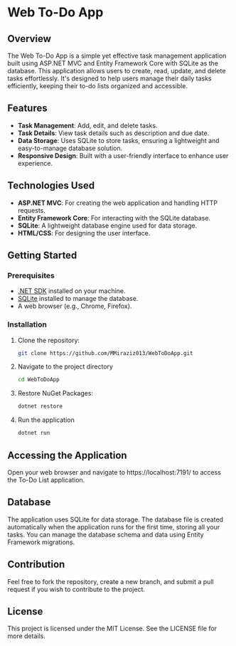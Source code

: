 # Web To-Do App

## Overview
The Web To-Do App is a simple yet effective task management application built using ASP.NET MVC and Entity Framework Core with SQLite as the database. This application allows users to create, read, update, and delete tasks effortlessly. It's designed to help users manage their daily tasks efficiently, keeping their to-do lists organized and accessible.

## Features
- **Task Management**: Add, edit, and delete tasks.
- **Task Details**: View task details such as description and due date.
- **Data Storage**: Uses SQLite to store tasks, ensuring a lightweight and easy-to-manage database solution.
- **Responsive Design**: Built with a user-friendly interface to enhance user experience.

## Technologies Used
- **ASP.NET MVC**: For creating the web application and handling HTTP requests.
- **Entity Framework Core**: For interacting with the SQLite database.
- **SQLite**: A lightweight database engine used for data storage.
- **HTML/CSS**: For designing the user interface.

## Getting Started

### Prerequisites
- [.NET SDK](https://dotnet.microsoft.com/download) installed on your machine.
- [SQLite](https://www.sqlite.org/download.html) installed to manage the database.
- A web browser (e.g., Chrome, Firefox).

### Installation
1. Clone the repository:
   ```bash
   git clone https://github.com/MMiraziz013/WebToDoApp.git
2. Navigate to the project directory
   ```bash
   cd WebToDoApp
3. Restore NuGet Packages:
   ```bash
   dotnet restore
4. Run the application
   ```bash
   dotnet run

## Accessing the Application
Open your web browser and navigate to https://localhost:7191/ to access the To-Do List application.

## Database
The application uses SQLite for data storage. 
The database file is created automatically when the application runs for the first time, storing all your tasks.
You can manage the database schema and data using Entity Framework migrations.

## Contribution
Feel free to fork the repository, create a new branch, and submit a pull request if you wish to contribute to the project.

## License
This project is licensed under the MIT License. See the LICENSE file for more details.
